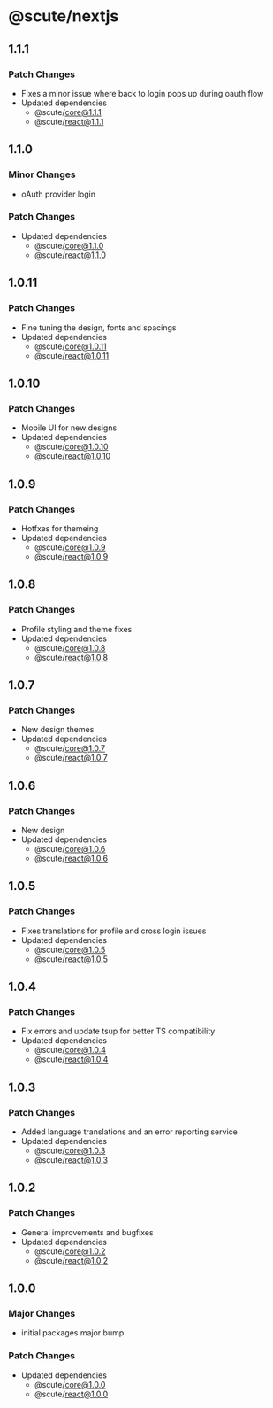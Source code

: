 # @scute/nextjs

## 1.1.1

### Patch Changes

- Fixes a minor issue where back to login pops up during oauth flow
- Updated dependencies
  - @scute/core@1.1.1
  - @scute/react@1.1.1

## 1.1.0

### Minor Changes

- oAuth provider login

### Patch Changes

- Updated dependencies
  - @scute/core@1.1.0
  - @scute/react@1.1.0

## 1.0.11

### Patch Changes

- Fine tuning the design, fonts and spacings
- Updated dependencies
  - @scute/core@1.0.11
  - @scute/react@1.0.11

## 1.0.10

### Patch Changes

- Mobile UI for new designs
- Updated dependencies
  - @scute/core@1.0.10
  - @scute/react@1.0.10

## 1.0.9

### Patch Changes

- Hotfxes for themeing
- Updated dependencies
  - @scute/core@1.0.9
  - @scute/react@1.0.9

## 1.0.8

### Patch Changes

- Profile styling and theme fixes
- Updated dependencies
  - @scute/core@1.0.8
  - @scute/react@1.0.8

## 1.0.7

### Patch Changes

- New design themes
- Updated dependencies
  - @scute/core@1.0.7
  - @scute/react@1.0.7

## 1.0.6

### Patch Changes

- New design
- Updated dependencies
  - @scute/core@1.0.6
  - @scute/react@1.0.6

## 1.0.5

### Patch Changes

- Fixes translations for profile and cross login issues
- Updated dependencies
  - @scute/core@1.0.5
  - @scute/react@1.0.5

## 1.0.4

### Patch Changes

- Fix errors and update tsup for better TS compatibility
- Updated dependencies
  - @scute/core@1.0.4
  - @scute/react@1.0.4

## 1.0.3

### Patch Changes

- Added language translations and an error reporting service
- Updated dependencies
  - @scute/core@1.0.3
  - @scute/react@1.0.3

## 1.0.2

### Patch Changes

- General improvements and bugfixes
- Updated dependencies
  - @scute/core@1.0.2
  - @scute/react@1.0.2

## 1.0.0

### Major Changes

- initial packages major bump

### Patch Changes

- Updated dependencies
  - @scute/core@1.0.0
  - @scute/react@1.0.0
